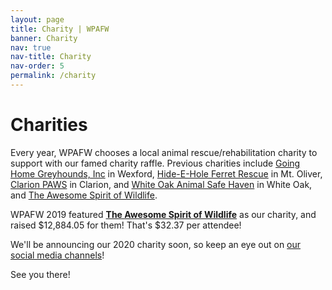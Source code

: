 ```yaml
---
layout: page
title: Charity | WPAFW
banner: Charity
nav: true
nav-title: Charity
nav-order: 5
permalink: /charity
---
```


# Charities

Every year, WPAFW chooses a local animal rescue/rehabilitation charity to support with our famed charity raffle. Previous charities include [Going Home Greyhounds, Inc](https://www.goinghomegreyhounds.org/) in Wexford, [Hide-E-Hole Ferret Rescue](https://hide-e-hole.com/) in Mt. Oliver, [Clarion PAWS](http://www.clarionpaws.org/) in Clarion, and [White Oak Animal Safe Haven](https://whiteoakanimalsafehaven.com/) in White Oak, and [The Awesome Spirit of Wildlife](https://tasow.org).

WPAFW 2019 featured **[The Awesome Spirit of Wildlife](https://tasow.org)** as our charity, and raised  $12,884.05 for them! That's $32.37 per attendee!

We'll be announcing our 2020 charity soon, so keep an eye out on [our social media channels](http://wpafw.org/contact#social-media)!

See you there!